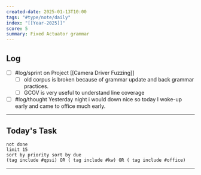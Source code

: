 ```yaml
---
created-date: 2025-01-13T10:00
tags: "#type/note/daily"
index: "[[Year-2025]]"
score: 5
summary: Fixed Actuator grammar
---
```


## Log
- [ ] #log/sprint on Project [[Camera Driver Fuzzing]]
	- [ ] old corpus is broken because of grammar update and back grammar practices. 
	- [ ] GCOV is very useful to understand line coverage
- [ ] #log/thought Yesterday night i would down nice so today I woke-up early and came to office much early.

---

## Today's Task

```tasks
not done
limit 15
sort by priority sort by due
(tag include #qpsi) OR ( tag include #kw) OR ( tag include #office)
```
---
